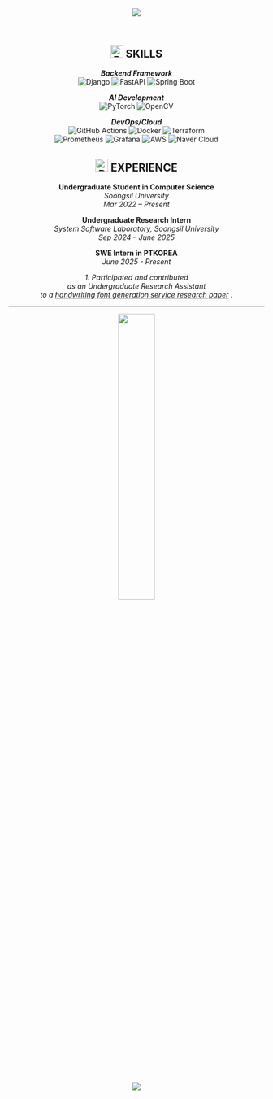 <header>
  <div align="center">
    <img src="https://capsule-render.vercel.app/api?type=waving&height=300&color=gradient&customColorList=4&text=UIJONG%20YANG&fontAlign=39&textBg=false">
  </div>
</header>

<div align="center">
  
  <h2>
    <img src="https://raw.githubusercontent.com/Tarikul-Islam-Anik/Animated-Fluent-Emojis/master/Emojis/Hand%20gestures/Backhand%20Index%20Pointing%20Down%20Light%20Skin%20Tone.png" alt="Backhand Index Pointing Down Light Skin Tone" width="25" height="25" /> SKILLS
  </h2>

  <div align="center">
    
_**Backend Framework**_  
![Django](https://img.shields.io/badge/Django-092E20?style=flat-square&logo=django&logoColor=white)
![FastAPI](https://img.shields.io/badge/FastAPI-009688?style=flat-square&logo=fastapi&logoColor=white)
![Spring Boot](https://img.shields.io/badge/Spring%20Boot-6DB33F?style=flat-square&logo=spring-boot&logoColor=white)

_**AI Development**_  
![PyTorch](https://img.shields.io/badge/PyTorch-EE4C2C?style=flat-square&logo=pytorch&logoColor=white)
![OpenCV](https://img.shields.io/badge/OpenCV-5C3EE8?style=flat-square&logo=opencv&logoColor=white)

_**DevOps/Cloud**_  
![GitHub Actions](https://img.shields.io/badge/GitHub%20Actions-2088FF?style=flat-square&logo=githubactions&logoColor=white)
![Docker](https://img.shields.io/badge/Docker-2496ED?style=flat-square&logo=docker&logoColor=white)
![Terraform](https://img.shields.io/badge/Terraform-623CE4?style=flat-square&logo=terraform&logoColor=white)
<br>
![Prometheus](https://img.shields.io/badge/Prometheus-E6522C?style=flat-square&logo=prometheus&logoColor=white)
![Grafana](https://img.shields.io/badge/Grafana-F46800?style=flat-square&logo=grafana&logoColor=white)
![AWS](https://img.shields.io/badge/AWS-232F3E?style=flat-square&logo=amazonaws&logoColor=white)
![Naver Cloud](https://img.shields.io/badge/Naver%20Cloud-03C75A?style=flat-square&logo=naver&logoColor=white)

  </div>
  
  <h2>
    <img src="https://raw.githubusercontent.com/Tarikul-Islam-Anik/Animated-Fluent-Emojis/master/Emojis/Hand%20gestures/Backhand%20Index%20Pointing%20Down%20Light%20Skin%20Tone.png" alt="Backhand Index Pointing Down Light Skin Tone" width="25" height="25" /> EXPERIENCE
  </h2>
  
  <div align="center">

**Undergraduate Student in Computer Science**  
_Soongsil University_  
_Mar 2022 – Present_

**Undergraduate Research Intern**  
_System Software Laboratory, Soongsil University_  
_Sep 2024 – June 2025_

**SWE Intern in PTKOREA**  
_June 2025 - Present_

_1. Participated and contributed_  
_as an Undergraduate Research Assistant_  
_to a [handwriting font generation service research paper](https://ocean.kisti.re.kr/IS_mvpopo213L.do?ResultTotalCNT=109&pageNo=1&pageSize=10&method=view&acnCn1=&poid=sighlt&kojic=OOGHAK&sVnc=y2024m10a&id=8&setId=&iTableId=&iDocId=&sFree=&pQuery=%28kojic%3AOOGHAK%29+AND+%28voliss_ctrl_no%3Ay2024m10a%29)
._

  </div>

  <hr>
  <p>
    <a href="https://github.com/anuraghazra/github-readme-stats">
        <img src="https://github-readme-stats.vercel.app/api/top-langs/?username=Scanf-s&layout=donut&show_icons=true&theme=material-palenight&hide_border=true&bg_color=20232a&icon_color=58A6FF&text_color=fff&title_color=58A6FF&count_private=true&exclude_repo=XV6&hide=HTML,C,Javascript,CSS,Makefile,jupyter%20notebook" width=38% />
    </a>
  </p>
  
  <br>
  <img src="https://capsule-render.vercel.app/api?type=waving&color=gradient&customColorList=4&height=120&animation=fadeIn&section=footer&fontAlign=70">
</div>
